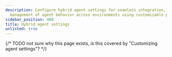 ```yaml
---
description: Configure hybrid agent settings for seamless integration, enabling efficient
  management of agent behavior across environments using customizable parameters.
sidebar_position: 400
title: Hybrid agent settings
unlisted: true
---
```


{/* TODO not sure why this page exists, is this covered by "Customizing agent settings"? */}
